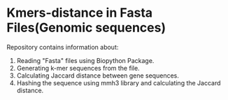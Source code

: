 # Kmers-distance in Fasta Files(Genomic sequences)
Repository contains information about:
1. Reading "Fasta" files using Biopython Package.
2. Generating k-mer sequences from the file.
3. Calculating Jaccard distance between gene sequences.
4. Hashing the sequence using mmh3 library and calculating the Jaccard distance.
